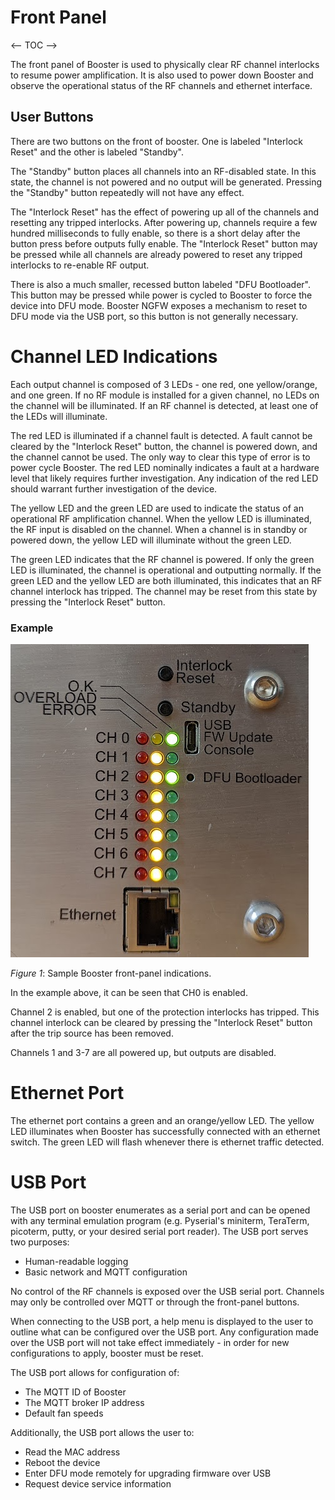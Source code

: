 # Front Panel

<-- TOC -->

The front panel of Booster is used to physically clear RF channel interlocks to resume power
amplification. It is also used to power down Booster and observe the operational status of the RF
channels and ethernet interface.

## User Buttons
There are two buttons on the front of booster. One is labeled "Interlock Reset" and the other is
labeled "Standby".

The "Standby" button places all channels into an RF-disabled state. In this state, the channel is
not powered and no output will be generated. Pressing the "Standby" button repeatedly will not have
any effect.

The "Interlock Reset" has the effect of powering up all of the channels and resetting any tripped
interlocks. After powering up, channels require a few hundred milliseconds to fully enable, so there
is a short delay after the button press before outputs fully enable. The "Interlock Reset" button
may be pressed while all channels are already powered to reset any tripped interlocks to re-enable
RF output.

There is also a much smaller, recessed button labeled "DFU Bootloader". This button may be pressed
while power is cycled to Booster to force the device into DFU mode. Booster NGFW exposes a mechanism
to reset to DFU mode via the USB port, so this button is not generally necessary.

# Channel LED Indications

Each output channel is composed of 3 LEDs - one red, one yellow/orange, and one green. If no RF
module is installed for a given channel, no LEDs on the channel will be illuminated. If an RF
channel is detected, at least one of the LEDs will illuminate.

The red LED is illuminated if a channel fault is detected. A fault cannot be cleared by the
"Interlock Reset" button, the channel is powered down, and the channel cannot be used. The only way
to clear this type of error is to power cycle Booster. The red LED nominally indicates a fault at a
hardware level that likely requires further investigation. Any indication of the red LED should
warrant further investigation of the device.

The yellow LED and the green LED are used to indicate the status of an operational RF amplification
channel. When the yellow LED is illuminated, the RF input is disabled on the channel. When a
channel is in standby or powered down, the yellow LED will illuminate without the green LED.

The green LED indicates that the RF channel is powered.  If only the green LED is illuminated,
the channel is operational and outputting normally. If the green LED and the yellow LED are both
illuminated, this indicates that an RF channel interlock has tripped. The channel may be reset from
this state by pressing the "Interlock Reset" button.

### Example

![Front Panel Example](assets/user-interface-example.png)

_Figure 1_: Sample Booster front-panel indications.

In the example above, it can be seen that CH0 is enabled.

Channel 2 is enabled, but one of the protection interlocks has tripped. This channel interlock can
be cleared by pressing the "Interlock Reset" button after the trip source has been removed.

Channels 1 and 3-7 are all powered up, but outputs are disabled.

# Ethernet Port

The ethernet port contains a green and an orange/yellow LED. The yellow LED illuminates when Booster
has successfully connected with an ethernet switch. The green LED will flash whenever there is
ethernet traffic detected.

# USB Port

The USB port on booster enumerates as a serial port and can be opened with any terminal emulation
program (e.g. Pyserial's miniterm, TeraTerm, picoterm, putty, or your desired serial port reader).
The USB port serves two purposes:
* Human-readable logging
* Basic network and MQTT configuration

No control of the RF channels is exposed over the USB serial port. Channels may only be controlled
over MQTT or through the front-panel buttons.

When connecting to the USB port, a help menu is displayed to the user to outline what can be
configured over the USB port. Any configuration made over the USB port will not take effect
immediately - in order for new configurations to apply, booster must be reset.

The USB port allows for configuration of:
* The MQTT ID of Booster
* The MQTT broker IP address
* Default fan speeds

Additionally, the USB port allows the user to:
* Read the MAC address
* Reboot the device
* Enter DFU mode remotely for upgrading firmware over USB
* Request device service information
